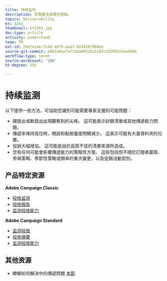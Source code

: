 ```yaml
---
title: 持续监测
description: 您需要注意哪些問題。
topics: Deliverability
kt: 5263
thumbnail: kt5263.jpg
doc-type: article
activity: understand
team: TM
exl-id: 2defe1ae-5148-46f9-aaa7-8034107980ee
source-git-commit: e842a8aefa715da80325cb107c2d2092c64a699b
workflow-type: tm+mt
source-wordcount: '200'
ht-degree: 35%

---
```


# 持续监测

以下提供一些方法，可協助您識別可能需要專家支援的可能問題：

* 硬跳出或軟跳出出現觀察到的尖峰。 這可能表示封鎖清單或其他傳遞能力問題。
* 傳遞率保持高位時，開啟和點按量度明顯減少。 這表示可能有大量資料夾的位置。
* 投訴大幅增加。 這可能是由於品質不佳的清單來源所造成。
* 您有任何可能會影響傳遞能力的策略性方案。 這些包括但不限於訂閱者贏取、參與策略、季節性策略或頻率的重大變更，以及促銷活動型別。

## 产品特定资源

**Adobe Campaign Classic**

* [投放监测](https://experienceleague.adobe.com/docs/campaign-classic/using/sending-messages/monitoring-deliveries/about-delivery-monitoring.html?lang=zh-Hans)
* [投放报告](https://experienceleague.adobe.com/docs/campaign-classic/using/reporting/reports-on-deliveries/delivery-reports.html?lang=zh-Hans)
* [监测投放能力](https://experienceleague.adobe.com/docs/campaign-classic/using/sending-messages/deliverability-management/monitoring-deliverability.html?lang=zh-Hans)

**Adobe Campaign Standard**

* [监测投放](https://experienceleague.adobe.com/docs/campaign-standard/using/testing-and-sending/monitoring-messages/monitoring-a-delivery.html?lang=zh-Hans)
* [投放摘要](https://experienceleague.adobe.com/docs/campaign-standard/using/reporting/list-of-reports/delivery-summary.html)
* [监测投放能力](https://experienceleague.adobe.com/docs/campaign-standard/using/testing-and-sending/managing-deliverability/monitor-deliverability.html?lang=zh-Hans#testing-and-sending)

## 其他资源

* 瞭解如何解決中的傳遞問題 [本節](/help/additional-resources/troubleshooting.md).
